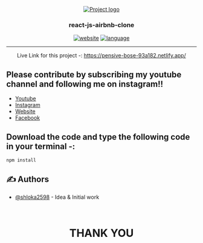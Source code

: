 <p align="center">
  <a href="" rel="noopener">
 <img src="http://shlokatech.in/img/me.png" alt="Project logo"></a>
</p>
<h3 align="center">react-js-airbnb-clone</h3>

<div align="center">

[![website](https://img.shields.io/badge/contribution-Shloka%20Jain-green.svg)](http://shlokatech.in)
[![language](https://img.shields.io/badge/language-React%20Js-orange.svg)](http://shlokatech.in)

</div>

---

<p align="center"> Live Link for this project -: 
<a href="https://pensive-bose-93a182.netlify.app/" >https://pensive-bose-93a182.netlify.app/<a>
    <br> 
</p>

## Please contribute by subscribing my youtube channel and following me on instagram!!

- [Youtube](https://www.youtube.com/ShlokaTech?sub_confirmation=1)
- [Instagram](https://www.instagram.com/shlokatech/)
- [Website](http://shlokatech.in)
- [Facebook](https://www.facebook.com/shloka.jain.1/)

## Download the code and type the following code in your terminal -:

```
npm install
```

## ✍️ Authors <a name = "authors"></a>

- [@shloka2598](https://github.com/shloka2598) - Idea & Initial work

<br>

<h1 align="center">THANK YOU</h1>
